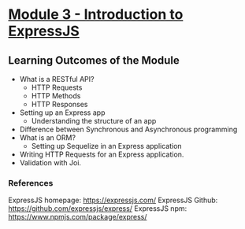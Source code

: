 # [Module 3 - Introduction to ExpressJS](https://app.sigmaschool.co/posts/csdp-backend-development-level-2b-intro-to-expressjs)

## Learning Outcomes of the Module

* What is a RESTful API?
  * HTTP Requests
  * HTTP Methods
  * HTTP Responses
* Setting up an Express app
  * Understanding the structure of an app
* Difference between Synchronous and Asynchronous programming
* What is an ORM?
  * Setting up Sequelize in an Express application
* Writing HTTP Requests for an Express application.
* Validation with Joi.

### References

ExpressJS homepage: <https://expressjs.com/>
ExpressJS Github: <https://github.com/expressjs/express/>
ExpressJS npm: <https://www.npmjs.com/package/express/>
